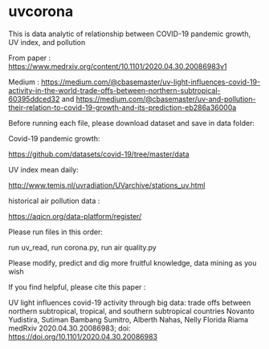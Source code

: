 # uvcorona

This is data analytic of relationship between COVID-19 pandemic growth, UV index, and pollution

From paper : https://www.medrxiv.org/content/10.1101/2020.04.30.20086983v1

Medium : https://medium.com/@cbasemaster/uv-light-influences-covid-19-activity-in-the-world-trade-offs-between-northern-subtropical-60395ddced32 and https://medium.com/@cbasemaster/uv-and-pollution-their-relation-to-covid-19-growth-and-its-prediction-eb286a36000a



Before running each file, please download dataset and save in data folder:

Covid-19 pandemic growth:

https://github.com/datasets/covid-19/tree/master/data

UV index mean daily:

http://www.temis.nl/uvradiation/UVarchive/stations_uv.html

historical air pollution data :

https://aqicn.org/data-platform/register/ 




Please run files in this order:

run uv_read, run corona.py, run air quality.py




Please modify, predict and dig more fruitful knowledge, data mining as you wish

If you find helpful, please cite this paper : 

UV light influences covid-19 activity through big data: trade offs between northern subtropical, tropical, and southern subtropical countries
Novanto Yudistira, Sutiman Bambang Sumitro, Alberth Nahas, Nelly Florida Riama
medRxiv 2020.04.30.20086983; doi: https://doi.org/10.1101/2020.04.30.20086983


